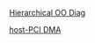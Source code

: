 [Hierarchical OO Diag](https://xiangzhu70.github.io/hier_diag)

[host-PCI DMA](https://xiangzhu70.github.io/pci_dma) 

